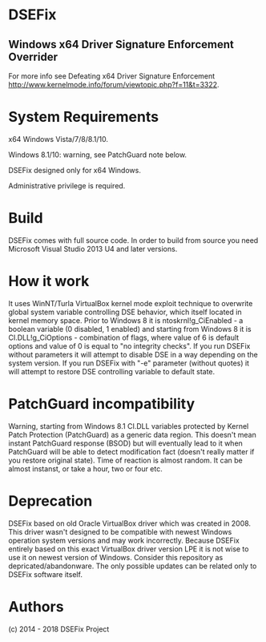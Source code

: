 
# DSEFix
## Windows x64 Driver Signature Enforcement Overrider

For more info see Defeating x64 Driver Signature Enforcement http://www.kernelmode.info/forum/viewtopic.php?f=11&t=3322.

# System Requirements

x64 Windows Vista/7/8/8.1/10.

Windows 8.1/10: warning, see PatchGuard note below.

DSEFix designed only for x64 Windows.

Administrative privilege is required.

# Build 

DSEFix comes with full source code.
In order to build from source you need Microsoft Visual Studio 2013 U4 and later versions.

# How it work

It uses WinNT/Turla VirtualBox kernel mode exploit technique to overwrite global system variable controlling DSE behavior, which itself located in kernel memory space. Prior to Windows 8 it is ntoskrnl!g_CiEnabled - a boolean variable (0 disabled, 1 enabled) and starting from Windows 8 it is CI.DLL!g_CiOptions - combination of flags, where value of 6 is default options and value of 0 is equal to "no integrity checks". If you run DSEFix without parameters it will attempt to disable DSE in a way depending on the system version. If you run DSEFix with "-e" parameter (without quotes) it will attempt to restore DSE controlling variable to default state.

# PatchGuard incompatibility

Warning, starting from Windows 8.1 CI.DLL variables protected by Kernel Patch Protection (PatchGuard) as a generic data region. This doesn't mean instant PatchGuard response (BSOD) but will eventually lead to it when PatchGuard will be able to detect modification fact (doesn't really matter if you restore original state). Time of reaction is almost random. It can be almost instanst, or take a hour, two or four etc.

# Deprecation

DSEFix based on old Oracle VirtualBox driver which was created in 2008. This driver wasn't designed to be compatible with newest Windows operation system versions and may work incorrectly. Because DSEFix entirely based on this exact VirtualBox driver version LPE it is not wise to use it on newest version of Windows. Consider this repository as depricated/abandonware. The only possible updates can be related only to DSEFix software itself.

# Authors

(c) 2014 - 2018 DSEFix Project
